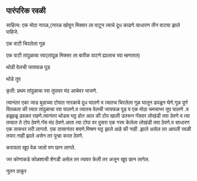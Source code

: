 ## पारंपरिक रवळी

साहित्य: एक मोठा नारळ,(नारळ खोवून मिक्सर ला वाटून त्याचे दूध काढणे.साधारण तीन वाट्या झाले पाहिजे.

एक वाटी चिरलेला गूळ

एक वाटी तांदुळाचा रवा(तांदूळ मिक्सर ला बारीक वाटणे ह्यालाच रवा म्हणतात)

थोडी वेलची जायफळ पूड

थोडे तूप

कृती: प्रथम तांदुळाचा रवा तुपावर मंद आचेवर भाजणे.

त्यानंतर एका जाड बुडाच्या टोपात नारळाचे दूध घालणे व त्यातच चिरलेला गूळ घालून ढवळून घेणे.गूळ पूर्ण वितळला की त्यात तांदुळाचा रवा घालणे.व त्यातच वेलची जायफळ पूड व एक मोठा चमचाभर तूप घालणे .व हळूहळू ढवळत राहणे.त्यानंतर थोडस घट्ट होत आल की टोप खाली उतरून गॅसवर लोखंडी तवा ठेवणे व त्या तव्यात ते टोप ठेवणे.गॅस मंद ठेवणे.आता त्या टोपा वर दुसरा एक गरम केलेला लोखंडी तवा ठेवणे.व साधारण एक तासभर तरी लागतो. एक तासानंतर बघणे.मिश्रण घट्ट झाले आहे की नाही .झाले असेल तर आपली रवळी तयार.नाही झाले असेन तर पुन्हा करत ठेवणे.

करायला खूप वेळ जातो पण छान लागते.

जर कोणाकडे कोळशाची शेगडी असेल तर त्यावर केली तर अजून खूप छान लागेल.

नूतन ठाकूर 